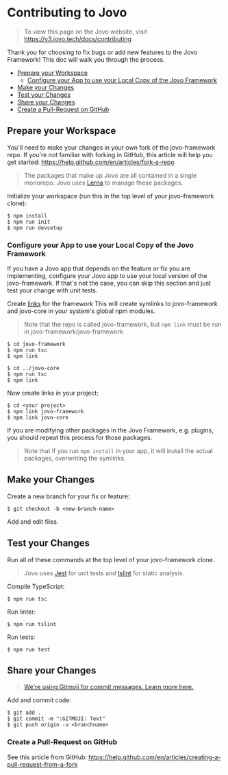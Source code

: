 # Contributing to Jovo

> To view this page on the Jovo website, visit https://v3.jovo.tech/docs/contributing

Thank you for choosing to fix bugs or add new features to the Jovo Framework! This doc will walk you through the process.

- [Prepare your Workspace](#prepare-your-workspace)
  - [Configure your App to use your Local Copy of the Jovo Framework](#configure-your-app-to-use-your-local-copy-of-the-jovo-framework)
- [Make your Changes](#make-your-changes)
- [Test your Changes](#test-your-changes)
- [Share your Changes](#share-your-changes)
- [Create a Pull-Request on GitHub](#create-a-pull-request-on-github)

## Prepare your Workspace

You'll need to make your changes in your own fork of the jovo-framework repo.
If you're not familiar with forking in GitHub, this article will help you get started: https://help.github.com/en/articles/fork-a-repo

> The packages that make up Jovo are all contained in a single monorepo. Jovo uses [Lerna](https://lerna.js.org/) to manage these packages.

Initialize your workspace (run this in the top level of your jovo-framework clone):

```shell
$ npm install
$ npm run init
$ npm run devsetup
```

### Configure your App to use your Local Copy of the Jovo Framework

If you have a Jovo app that depends on the feature or fix you are implementing, configure your Jovo app to use your local version of the jovo-framework. If that's not the case, you can skip this section and just test your change with unit tests.

Create [links](https://docs.npmjs.com/cli/link.html) for the framework
This will create symlinks to jovo-framework and jovo-core in your system's global npm modules.

> Note that the repo is called jovo-framework, but `npm link` must be run in jovo-framework/jovo-framework

```shell
$ cd jovo-framework
$ npm run tsc
$ npm link

$ cd ../jovo-core
$ npm run tsc
$ npm link
```

Now create links in your project:

```shell
$ cd <your project>
$ npm link jovo-framework
$ npm link jovo-core
```

If you are modifying other packages in the Jovo Framework, e.g. plugins, you should repeat this process for those packages.

> Note that if you run `npm install` in your app, it will install the actual packages, overwriting the symlinks.

## Make your Changes

Create a new branch for your fix or feature:

```shell
$ git checkout -b <new-branch-name>
```

Add and edit files.

## Test your Changes

Run all of these commands at the top level of your jovo-framework clone.

> Jovo uses [Jest](https://jestjs.io/) for unit tests and [tslint](https://palantir.github.io/tslint/) for static analysis.

Compile TypeScript:

```shell
$ npm run tsc
```

Run linter:

```shell
$ npm run tslint
```

Run tests:

```shell
$ npm run test
```

## Share your Changes

> [We're using Gitmoji for commit messages. Learn more here.](https://gitmoji.carloscuesta.me)

Add and commit code:

```shell
$ git add .
$ git commit -m ":GITMOJI: Text"
$ git push origin -u <branchname>
```

### Create a Pull-Request on GitHub

See this article from GitHub: https://help.github.com/en/articles/creating-a-pull-request-from-a-fork

<!--[metadata]: {
                "description": "Learn how you can contribute to the Jovo Framework, the open source developer toolkit for voice apps on Alexa and Google Assistant.",
		        "route": "contributing"
                }-->
